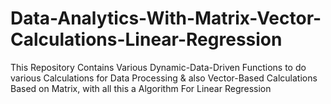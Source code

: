 # Data-Analytics-With-Matrix-Vector-Calculations-Linear-Regression
This Repository Contains Various Dynamic-Data-Driven Functions to do various Calculations for Data Processing &amp; also Vector-Based Calculations Based on Matrix, with all this a Algorithm For Linear Regression
